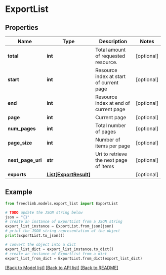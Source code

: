 # ExportList


## Properties

Name | Type | Description | Notes
------------ | ------------- | ------------- | -------------
**total** | **int** | Total amount of requested resource. | [optional] 
**start** | **int** | Resource index at start of current page | [optional] 
**end** | **int** | Resource index at end of current page | [optional] 
**page** | **int** | Current page | [optional] 
**num_pages** | **int** | Total number of pages | [optional] 
**page_size** | **int** | Number of items per page | [optional] 
**next_page_uri** | **str** | Uri to retrieve the next page of items | [optional] 
**exports** | [**List[ExportResult]**](ExportResult.md) |  | [optional] 

## Example

```python
from freeclimb.models.export_list import ExportList

# TODO update the JSON string below
json = "{}"
# create an instance of ExportList from a JSON string
export_list_instance = ExportList.from_json(json)
# print the JSON string representation of the object
print(ExportList.to_json())

# convert the object into a dict
export_list_dict = export_list_instance.to_dict()
# create an instance of ExportList from a dict
export_list_from_dict = ExportList.from_dict(export_list_dict)
```
[[Back to Model list]](../README.md#documentation-for-models) [[Back to API list]](../README.md#documentation-for-api-endpoints) [[Back to README]](../README.md)


